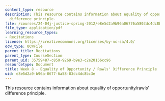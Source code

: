 ```yaml
---
content_type: resource
description: This resource contains information about equality of opportunity/rawls'
  difference principle.
file: /courses/24-04j-justice-spring-2012/e8e5d2a9b96a06776a5803dc4dc8bc3e_MIT24_04JS12_Week8.pdf
file_type: application/pdf
learning_resource_types:
- Recitations
license: https://creativecommons.org/licenses/by-nc-sa/4.0/
ocw_type: OCWFile
parent_title: Recitations
parent_type: CourseSection
parent_uid: 35759487-c850-9269-b9e3-c2e20156cc96
resourcetype: Document
title: Week 8 - Equality of Opportunity / Rawls' Difference Principle
uid: e8e5d2a9-b96a-0677-6a58-03dc4dc8bc3e
---
```

This resource contains information about equality of opportunity/rawls' difference principle.